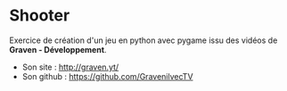 # Shooter

Exercice de création d'un jeu en python avec pygame issu des vidéos de **Graven - Développement**.

* Son site : http://graven.yt/
* Son github : https://github.com/GravenilvecTV